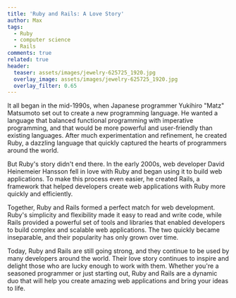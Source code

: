 ```yaml
---
title: 'Ruby and Rails: A Love Story'
author: Max
tags:
  - Ruby
  - computer science
  - Rails
comments: true
related: true
header:
  teaser: assets/images/jewelry-625725_1920.jpg
  overlay_image: assets/images/jewelry-625725_1920.jpg
  overlay_filter: 0.65
---
```

It all began in the mid-1990s, when Japanese programmer Yukihiro "Matz" Matsumoto set out to create a new programming language. He wanted a language that balanced functional programming with imperative programming, and that would be more powerful and user-friendly than existing languages. After much experimentation and refinement, he created Ruby, a dazzling language that quickly captured the hearts of programmers around the world.

But Ruby's story didn't end there. In the early 2000s, web developer David Heinemeier Hansson fell in love with Ruby and began using it to build web applications. To make this process even easier, he created Rails, a framework that helped developers create web applications with Ruby more quickly and efficiently.

Together, Ruby and Rails formed a perfect match for web development. Ruby's simplicity and flexibility made it easy to read and write code, while Rails provided a powerful set of tools and libraries that enabled developers to build complex and scalable web applications. The two quickly became inseparable, and their popularity has only grown over time.

Today, Ruby and Rails are still going strong, and they continue to be used by many developers around the world. Their love story continues to inspire and delight those who are lucky enough to work with them. Whether you're a seasoned programmer or just starting out, Ruby and Rails are a dynamic duo that will help you create amazing web applications and bring your ideas to life.
